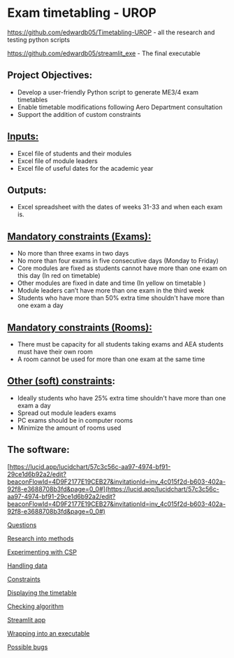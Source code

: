 # Exam timetabling - UROP

https://github.com/edwardb05/Timetabling-UROP - all the research and testing python scripts

https://github.com/edwardb05/streamlit_exe - The final executable

## Project Objectives:

- Develop a user-friendly Python script to generate ME3/4 exam timetables
- Enable timetable modifications following Aero Department consultation
- Support the addition of custom constraints

## [Inputs:](Handling%20data%2020c713b1f81d80529d8de3c3b51da11a.md)

- Excel file of students and their modules
- Excel file of module leaders
- Excel file of useful dates for the academic year

## Outputs:

- Excel spreadsheet with the dates of weeks 31-33 and when each exam is.

## [Mandatory constraints (Exams):](Constraints%2020b713b1f81d80d0bc1bf807a61b3e6b.md)

- No more than three exams in two days
- No more than four exams in five consecutive days (Monday to Friday)
- Core modules are fixed as students cannot have more than one exam on this day (In red on timetable)
- Other modules are fixed in date and time (In yellow on timetable )
- Module leaders can’t have more than one exam in the third week
- Students who have more than 50% extra time shouldn't have more than one exam a day

## [Mandatory constraints (Rooms):](Constraints%2020b713b1f81d80d0bc1bf807a61b3e6b.md)

- There must be capacity for all students taking exams and AEA students must have their own room
- A room cannot be used for more than one exam at the same time

## [Other (soft) constraints](Constraints%2020b713b1f81d80d0bc1bf807a61b3e6b.md):

- Ideally students who have 25% extra time shouldn't have more than one exam a day
- Spread out module leaders exams
- PC exams should be in computer rooms
- Minimize the amount of rooms used

## The software:

[https://lucid.app/lucidchart/57c3c56c-aa97-4974-bf91-29ce1d6b92a2/edit?beaconFlowId=4D9F2177E19CEB27&invitationId=inv_4c015f2d-b603-402a-92f8-e3688708b3fd&page=0_0#](https://lucid.app/lucidchart/57c3c56c-aa97-4974-bf91-29ce1d6b92a2/edit?beaconFlowId=4D9F2177E19CEB27&invitationId=inv_4c015f2d-b603-402a-92f8-e3688708b3fd&page=0_0#)

[Questions](Questions%20209713b1f81d8010a06bdda2455d1208.md)

[Research into methods](Research%20into%20methods%20209713b1f81d80219185c3f204e280b4.md)

[Experimenting with CSP](Experimenting%20with%20CSP%2020b713b1f81d800fae3be4bdc71357b1.md)

[Handling data](Handling%20data%2020c713b1f81d80529d8de3c3b51da11a.md)

[Constraints](Constraints%2020b713b1f81d80d0bc1bf807a61b3e6b.md)

[Displaying the timetable](Displaying%20the%20timetable%2020c713b1f81d80d3898be2e5cc8e7694.md)

[Checking algorithm](Checking%20algorithm%2020f713b1f81d80f18c35f973df0928a4.md)

[Streamlit app ](Streamlit%20app%20214713b1f81d80fa8f46e61f572fc681.md)

[Wrapping into an executable](Wrapping%20into%20an%20executable%2026f713b1f81d8094b756d9de4b23ecb1.md)

[Possible bugs](Possible%20bugs%20216713b1f81d808483a3d0d538ae557b.md)